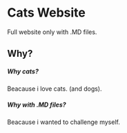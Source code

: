 # Cats Website
Full website only with .MD files. 

## Why? 

##### Why cats? 

Beacause i love cats. (and dogs). 

##### Why with .MD files?

Beacause i wanted to challenge myself. 
